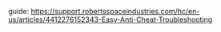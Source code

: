 guide: https://support.robertsspaceindustries.com/hc/en-us/articles/4412276152343-Easy-Anti-Cheat-Troubleshooting
